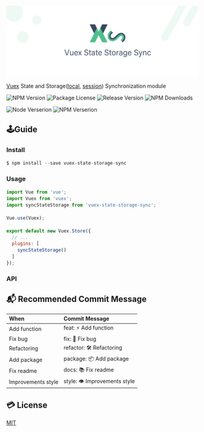 <img src='https://github.com/ljlm0402/vuex-state-storage-sync/raw/images/logo.jpg' border='0' alt='logo' />

[Vuex](https://vuex.vuejs.org/) State and Storage([local](https://developer.mozilla.org/en-US/docs/Web/API/Window/localStorage), [session](https://developer.mozilla.org/en-US/docs/Web/API/Window/sessionStorage)) Synchronization module

<img src="https://img.shields.io/npm/v/vuex-state-storage-sync.svg" alt="NPM Version" /> <img src="https://img.shields.io/npm/l/vuex-state-storage-sync.svg" alt="Package License" /> <img src="https://img.shields.io/github/v/release/ljlm0402/vuex-state-storage-sync" alt="Release Version" /> <img src="https://img.shields.io/npm/dm/vuex-state-storage-sync.svg" alt="NPM Downloads" />

<img src="https://img.shields.io/badge/node-12.16.0-brightgreen" alt="Node Verserion" /> <img src="https://img.shields.io/badge/npm-v6.14.4-blue" alt="NPM Verserion" />
<br />

## 🕹Guide

### Install

```js
$ npm install --save vuex-state-storage-sync
```

### Usage

```js
import Vue from 'vue';
import Vuex from 'vuex';
import syncStateStorage from 'vuex-state-storage-sync';

Vue.use(Vuex);

export default new Vuex.Store({
  // ... 
  plugins: [
    syncStateStorage()
  ]
});

```

### API


## 📬 Recommended Commit Message

|  When |  Commit Message  |
|:--------|:-----------|
| Add function | feat: ⚡️ Add function |
| Fix bug | fix: 🐞 Fix bug |
| Refactoring | refactor: 🛠 Refactoring |
| Add package | package: 📦 Add package |
| Fix readme | docs: 📚 Fix readme |
| Improvements style | style: 👁 Improvements style |

## 💳 License

[MIT](LICENSE)
